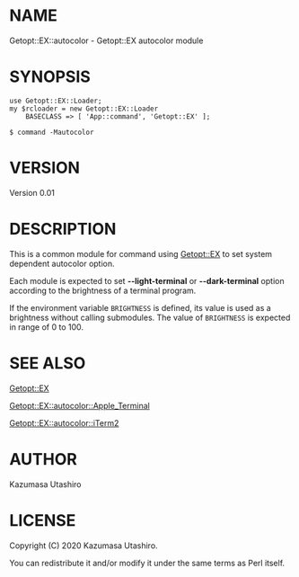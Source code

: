 # NAME

Getopt::EX::autocolor - Getopt::EX autocolor module

# SYNOPSIS

    use Getopt::EX::Loader;
    my $rcloader = new Getopt::EX::Loader
        BASECLASS => [ 'App::command', 'Getopt::EX' ];

    $ command -Mautocolor

# VERSION

Version 0.01

# DESCRIPTION

This is a common module for command using [Getopt::EX](https://metacpan.org/pod/Getopt::EX) to set system
dependent autocolor option.

Each module is expected to set **--light-terminal** or
**--dark-terminal** option according to the brightness of a terminal
program.

If the environment variable `BRIGHTNESS` is defined, its value is
used as a brightness without calling submodules.  The value of
`BRIGHTNESS` is expected in range of 0 to 100.

# SEE ALSO

[Getopt::EX](https://metacpan.org/pod/Getopt::EX)

[Getopt::EX::autocolor::Apple\_Terminal](https://metacpan.org/pod/Getopt::EX::autocolor::Apple_Terminal)

[Getopt::EX::autocolor::iTerm2](https://metacpan.org/pod/Getopt::EX::autocolor::iTerm2)

# AUTHOR

Kazumasa Utashiro

# LICENSE

Copyright (C) 2020 Kazumasa Utashiro.

You can redistribute it and/or modify it under the same terms
as Perl itself.
